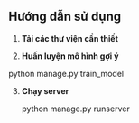 ## Hướng dẫn sử dụng

1. **Tải các thư viện cần thiết**
   
2. **Huấn luyện mô hình gợi ý**
   
python manage.py train_model

3. **Chạy server**

   python manage.py runserver
